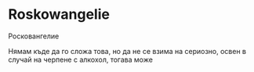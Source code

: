 # Roskowangelie

Росковангелие

Нямам къде да го сложа това, но да не се взима на сериозно, 
освен в случай на черпене с алкохол, тогава може  